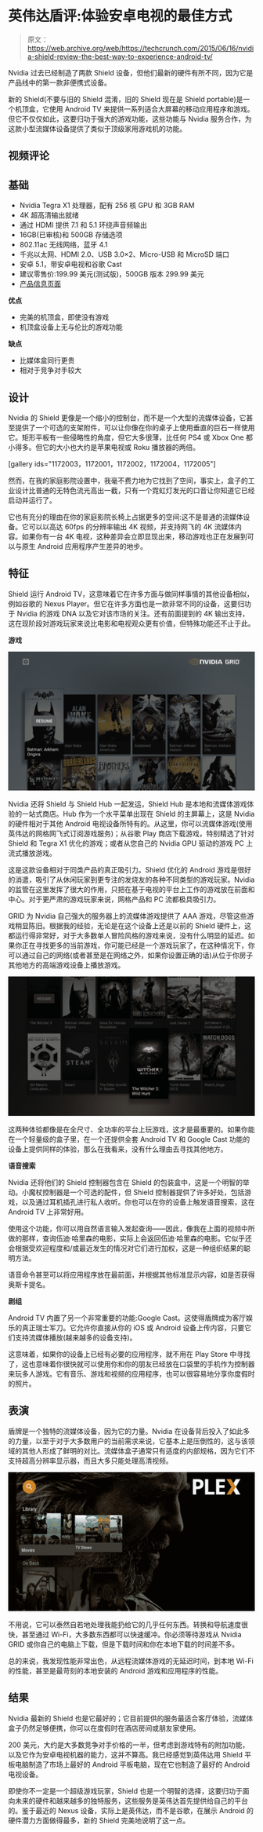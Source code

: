 # 英伟达盾评:体验安卓电视的最佳方式 

> 原文：<https://web.archive.org/web/https://techcrunch.com/2015/06/16/nvidia-shield-review-the-best-way-to-experience-android-tv/>

Nvidia 过去已经制造了两款 Shield 设备，但他们最新的硬件有所不同，因为它是产品线中的第一款非便携式设备。

新的 Shield(不要与旧的 Shield 混淆，旧的 Shield 现在是 Shield portable)是一个机顶盒，它使用 Android TV 来提供一系列适合大屏幕的移动应用程序和游戏。但它不仅仅如此，这要归功于强大的游戏功能，这些功能与 Nvidia 服务合作，为这款小型流媒体设备提供了类似于顶级家用游戏机的功能。

## 视频评论

## 基础

*   Nvidia Tegra X1 处理器，配有 256 核 GPU 和 3GB RAM
*   4K 超高清输出就绪
*   通过 HDMI 提供 7.1 和 5.1 环绕声音频输出
*   16GB(已审核)和 500GB 存储选项
*   802.11ac 无线网络，蓝牙 4.1
*   千兆以太网、HDMI 2.0、USB 3.0×2、Micro-USB 和 MicroSD 端口
*   安卓 5.1，带安卓电视和谷歌 Cast
*   建议零售价:199.99 美元(测试版)，500GB 版本 299.99 美元
*   [产品信息页面](https://web.archive.org/web/20221001084202/http://shield.nvidia.com/android-tv)

**优点**

*   完美的机顶盒，即使没有游戏
*   机顶盒设备上无与伦比的游戏功能

**缺点**

*   比媒体盒同行更贵
*   相对于竞争对手较大

## 设计

Nvidia 的 Shield 更像是一个缩小的控制台，而不是一个大型的流媒体设备，它甚至提供了一个可选的支架附件，可以让你像在你的桌子上使用垂直的巨石一样使用它。矩形平板有一些侵略性的角度，但它大多很薄，比任何 PS4 或 Xbox One 都小得多。但它的大小也大约是苹果电视或 Roku 播放器的两倍。

[gallery ids="1172003，1172001，1172002，1172004，1172005"]

然而，在我的家庭影院设置中，我毫不费力地为它找到了空间，事实上，盒子的工业设计比普通的无特色流光高出一截，只有一个霓虹灯发光的口音让你知道它已经启动并运行了。

它也有充分的理由在你的家庭影院长椅上占据更多的空间:这不是普通的流媒体设备。它可以以高达 60fps 的分辨率输出 4K 视频，并支持网飞的 4K 流媒体内容。如果你有一台 4K 电视，这种差异会立即显现出来，移动游戏也正在发展到可以与原生 Android 应用程序产生差异的地步。

## 特征

Shield 运行 Android TV，这意味着它在许多方面与做同样事情的其他设备相似，例如谷歌的 Nexus Player。但它在许多方面也是一款非常不同的设备，这要归功于 Nvidia 的游戏 DNA 以及它对该市场的关注。还有前面提到的 4K 输出支持，这在现阶段对游戏玩家来说比电影和电视观众更有价值，但特殊功能还不止于此。

**游戏**

![SHIELD Hub_20150616_100607](img/5572bed318543f5e7d7a7cdafd0146a7.png)

Nvidia 还将 Shield 与 Shield Hub 一起发运，Shield Hub 是本地和流媒体游戏体验的一站式商店。Hub 作为一个水平菜单出现在 Shield 的主屏幕上，这是 Nvidia 的硬件相对于其他 Android 电视设备所特有的。从这里，你可以流媒体游戏(使用英伟达的网格网飞式订阅游戏服务)；从谷歌 Play 商店下载游戏，特别精选了针对 Shield 和 Tegra X1 优化的游戏；或者从您自己的 Nvidia GPU 驱动的游戏 PC 上流式播放游戏。

这是这款设备相对于同类产品的真正吸引力。Shield 优化的 Android 游戏是很好的消遣，吸引了从休闲玩家到更专注的发烧友的各种不同类型的游戏玩家。Nvidia 的监管在这里发挥了很大的作用，只把在基于电视的平台上工作的游戏放在前面和中心。对于更严肃的游戏玩家来说，网格产品和 PC 流都极具吸引力。

GRID 为 Nvidia 自己强大的服务器上的流媒体游戏提供了 AAA 游戏，尽管这些游戏稍显陈旧。根据我的经验，无论是在这个设备上还是以前的 Shield 硬件上，这都运行得非常好，对于大多数单人冒险风格的游戏来说，没有什么明显的延迟。如果你正在寻找更多的当前游戏，你可能已经是一个游戏玩家了，在这种情况下，你可以通过自己的网络(或者甚至是在网络之外，如果你设置正确的话)从位于你房子其他地方的高端游戏设备上播放游戏。

![SHIELD Hub_20150616_100654](img/a53acdf7620ea7c57e56cefc8acb563b.png)

这两种体验都像是在全尺寸、全功率的平台上玩游戏，这才是最重要的。如果你能在一个轻量级的盒子里，在一个还提供全套 Android TV 和 Google Cast 功能的设备上提供同样的体验，那么在我看来，没有什么理由去寻找其他地方。

**语音搜索**

Nvidia 还将他们的 Shield 控制器包含在 Shield 的包装盒中，这是一个明智的举动。小魔杖控制器是一个可选的配件，但 Shield 控制器提供了许多好处，包括游戏，以及通过耳机插孔进行私人收听。你也可以在你的设备上触发语音搜索，这在 Android TV 上非常好用。

使用这个功能，你可以用自然语言输入发起查询——因此，像我在上面的视频中所做的那样，查询伍迪·哈里森的电影，实际上会返回伍迪·哈里森的电影。它似乎还会根据受欢迎程度和/或最近发生的情况对它们进行加权，这是一种组织结果的聪明方法。

语音命令甚至可以将应用程序放在最前面，并根据其他标准显示内容，如是否获得奥斯卡提名。

**剧组**

Android TV 内置了另一个非常重要的功能:Google Cast。这使得盾牌成为客厅娱乐的真正瑞士军刀。它允许你直接从你的 iOS 或 Android 设备上传内容，只要它们支持流媒体播放(越来越多的设备支持)。

这意味着，如果你的设备上已经有必要的应用程序，就不用在 Play Store 中寻找了，这也意味着你很快就可以使用你和你的朋友已经放在口袋里的手机作为控制器来玩多人游戏。它有音乐、游戏和视频的应用程序，也可以很容易地分享你度假时的照片。

## 表演

盾牌是一个独特的流媒体设备，因为它的力量。Nvidia 在设备背后投入了如此多的力量，以至于对于大多数用户的当前需求来说，它基本上是压倒性的，这与该领域的其他人形成了鲜明的对比。流媒体盒子通常只有适度的内部规格，因为它们不支持超高分辨率显示器，而且大多只能处理高清视频。

![Plex_20150616_100726](img/90df4908e6389f2219f035c122525571.png)

不用说，它可以泰然自若地处理我能扔给它的几乎任何东西。转换和导航速度很快，甚至通过 Wi-Fi，大多数东西都可以快速缓冲。你必须等待游戏从 Nvidia GRID 或你自己的电脑上下载，但是下载时间和你在本地下载的时间差不多。

总的来说，我发现性能非常出色，从远程流媒体游戏的无延迟时间，到本地 Wi-Fi 的性能，甚至是最苛刻的本地安装的 Android 游戏和应用程序的性能。

## 结果

Nvidia 最新的 Shield 也是它最好的；它目前提供的服务最适合客厅体验，流媒体盒子仍然足够便携，你可以在度假时在酒店房间或朋友家使用。

200 美元，大约是大多数竞争对手价格的一半，但考虑到游戏特有的附加功能，以及它作为安卓电视机器的能力，这并不算高。我已经感觉到英伟达用 Shield 平板电脑制造了市场上最好的 Android 平板电脑，现在它也制造了最好的 Android 电视设备。

即使你不一定是一个超级游戏玩家，Shield 也是一个明智的选择，这要归功于面向未来的硬件和越来越多的独特服务，这些服务是英伟达首先提供给自己的平台的。鉴于最近的 Nexus 设备，实际上是英伟达，而不是谷歌，在展示 Android 的硬件潜力方面做得最多，新的 Shield 完美地说明了这一点。